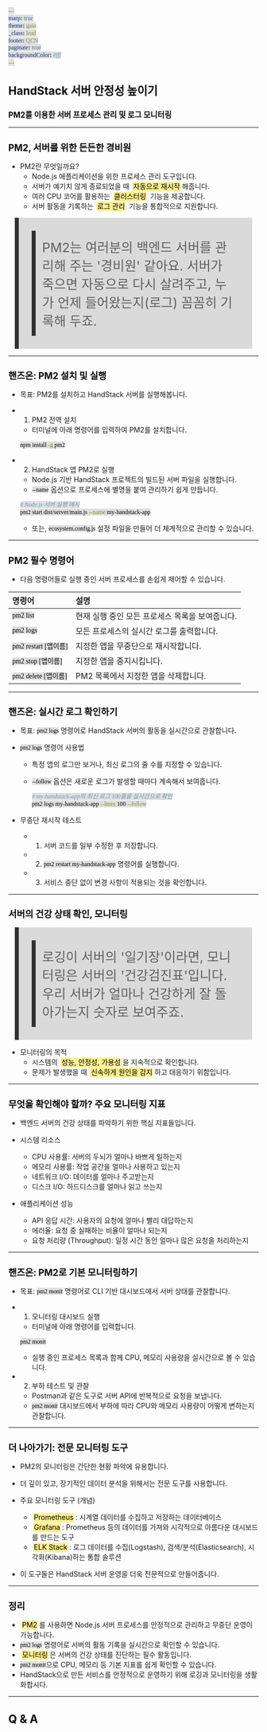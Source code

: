 ```yaml
---
marp: true
theme: gaia
_class: lead
footer: QCN
paginate: true
backgroundColor: #fff
---
```


<style>
:root {
  font-family: Pretendard;
  --border-color: #303030;
  --text-color: #0a0a0a;
  --bg-color-alt: #dadada;
  --mark-background: #ffef92;
}

h1 {
  border-bottom: none;
  font-size: 1.6em;
}

h2 {
  border-bottom: none;
  font-size: 1.3em;
}

h3 {
  font-size: 1.1em;
}

h4 {
  font-size: 1.05em;
}

h5 {
  font-size: 1em;
}

h6 {
  font-size: 0.9em;
}

h1,
h2,
h3,
h4,
h5,
h6 {
  color: var(--text-color);
}

code:not([class*="language-"]) {
  font-family: D2Coding;
  color: #000;
  vertical-align: text-bottom;
  background-color: rgba(100, 100, 100, 0.2);
}

section {
  padding: 1rem;
  border-bottom: 1px solid #000;
  background-image: linear-gradient(to bottom right, #f7f7f7 0%, #d3d3d3 100%);
}

section > h2 {
  border-bottom: 4px solid #17344f;
}

section table {
    margin: auto;
    margin-top: 1rem;
    font-size: 28px;
}

section::after {
  font-size: 0.75em;
  content: attr(data-marpit-pagination) " / " attr(data-marpit-pagination-total);
}

img[alt~="center"] {
  display: block;
  margin: 0 auto;
}

blockquote {
  font-size: 26px;
  border-left: 8px solid var(--border-color);
  background: var(--bg-color-alt);
  margin: 0.5em;
  padding: 0.5em;
}

blockquote::before,
blockquote::after {
    content: '';
}

mark {
  background-color: var(--mark-background);
  padding: 0 2px 2px;
  border-radius: 4px;
  margin: 0 2px;
}

section.tinytext>p,
section.tinytext>ul,
section.tinytext>blockquote {
  font-size: 0.65em;
}
</style>

# HandStack 서버 안정성 높이기

### PM2를 이용한 서버 프로세스 관리 및 로그 모니터링

---

## PM2, 서버를 위한 든든한 경비원

- PM2란 무엇일까요?
  - Node.js 애플리케이션을 위한 프로세스 관리 도구입니다.
  - 서버가 예기치 않게 종료되었을 때 <mark>자동으로 재시작</mark>해줍니다.
  - 여러 CPU 코어를 활용하는 <mark>클러스터링</mark> 기능을 제공합니다.
  - 서버 활동을 기록하는 <mark>로그 관리</mark> 기능을 통합적으로 지원합니다.

> <blockquote>PM2는 여러분의 백엔드 서버를 관리해 주는 '경비원' 같아요. 서버가 죽으면 자동으로 다시 살려주고, 누가 언제 들어왔는지(로그) 꼼꼼히 기록해 두죠.</blockquote>

---

## 핸즈온: PM2 설치 및 실행

- 목표: PM2를 설치하고 HandStack 서버를 실행해봅니다.

- 1. PM2 전역 설치
    - 터미널에 아래 명령어를 입력하여 PM2를 설치합니다.

    ```bash
    npm install -g pm2
    ```

- 2. HandStack 앱 PM2로 실행
    - Node.js 기반 HandStack 프로젝트의 빌드된 서버 파일을 실행합니다.
    - `--name` 옵션으로 프로세스에 별명을 붙여 관리하기 쉽게 만듭니다.

    ```bash
    # Node.js 서버 실행 예시
    pm2 start dist/server/main.js --name my-handstack-app
    ```
    - 또는, `ecosystem.config.js` 설정 파일을 만들어 더 체계적으로 관리할 수 있습니다.

---

## PM2 필수 명령어

- 다음 명령어들로 실행 중인 서버 프로세스를 손쉽게 제어할 수 있습니다.

| 명령어 | 설명 |
| :--- | :--- |
| `pm2 list` | 현재 실행 중인 모든 프로세스 목록을 보여줍니다. |
| `pm2 logs` | 모든 프로세스의 실시간 로그를 출력합니다. |
| `pm2 restart [앱이름]` | 지정한 앱을 무중단으로 재시작합니다. |
| `pm2 stop [앱이름]` | 지정한 앱을 중지시킵니다. |
| `pm2 delete [앱이름]` | PM2 목록에서 지정한 앱을 삭제합니다. |

---

## 핸즈온: 실시간 로그 확인하기

- 목표: `pm2 logs` 명령어로 HandStack 서버의 활동을 실시간으로 관찰합니다.

- `pm2 logs` 명령어 사용법
  - 특정 앱의 로그만 보거나, 최신 로그의 줄 수를 지정할 수 있습니다.
  - `--follow` 옵션은 새로운 로그가 발생할 때마다 계속해서 보여줍니다.

    ```bash
    # my-handstack-app의 최신 로그 100줄을 실시간으로 확인
    pm2 logs my-handstack-app --lines 100 --follow
    ```

- 무중단 재시작 테스트
  - 1. 서버 코드를 일부 수정한 후 저장합니다.
  - 2. `pm2 restart my-handstack-app` 명령어를 실행합니다.
  - 3. 서비스 중단 없이 변경 사항이 적용되는 것을 확인합니다.

---

## 서버의 건강 상태 확인, 모니터링

> <blockquote>로깅이 서버의 '일기장'이라면, 모니터링은 서버의 '건강검진표'입니다. 우리 서버가 얼마나 건강하게 잘 돌아가는지 숫자로 보여주죠.</blockquote>

- 모니터링의 목적
  - 시스템의 <mark>성능, 안정성, 가용성</mark>을 지속적으로 확인합니다.
  - 문제가 발생했을 때 <mark>신속하게 원인을 감지</mark>하고 대응하기 위함입니다.

---

## 무엇을 확인해야 할까? 주요 모니터링 지표

- 백엔드 서버의 건강 상태를 파악하기 위한 핵심 지표들입니다.

- 시스템 리소스
  - CPU 사용률: 서버의 두뇌가 얼마나 바쁘게 일하는지
  - 메모리 사용률: 작업 공간을 얼마나 사용하고 있는지
  - 네트워크 I/O: 데이터를 얼마나 주고받는지
  - 디스크 I/O: 하드디스크를 얼마나 읽고 쓰는지

- 애플리케이션 성능
  - API 응답 시간: 사용자의 요청에 얼마나 빨리 대답하는지
  - 에러율: 요청 중 실패하는 비율이 얼마나 되는지
  - 요청 처리량 (Throughput): 일정 시간 동안 얼마나 많은 요청을 처리하는지

---

## 핸즈온: PM2로 기본 모니터링하기

- 목표: `pm2 monit` 명령어로 CLI 기반 대시보드에서 서버 상태를 관찰합니다.

- 1. 모니터링 대시보드 실행
    - 터미널에 아래 명령어를 입력합니다.

    ```bash
    pm2 monit
    ```
    - 실행 중인 프로세스 목록과 함께 CPU, 메모리 사용량을 실시간으로 볼 수 있습니다.

- 2. 부하 테스트 및 관찰
    - Postman과 같은 도구로 서버 API에 반복적으로 요청을 보냅니다.
    - `pm2 monit` 대시보드에서 부하에 따라 CPU와 메모리 사용량이 어떻게 변하는지 관찰합니다.

---

## 더 나아가기: 전문 모니터링 도구

- PM2의 모니터링은 간단한 현황 파악에 유용합니다.
- 더 깊이 있고, 장기적인 데이터 분석을 위해서는 전문 도구를 사용합니다.

- 주요 모니터링 도구 (개념)
  - <mark>Prometheus</mark>: 시계열 데이터를 수집하고 저장하는 데이터베이스
  - <mark>Grafana</mark>: Prometheus 등의 데이터를 가져와 시각적으로 아름다운 대시보드를 만드는 도구
  - <mark>ELK Stack</mark>: 로그 데이터를 수집(Logstash), 검색/분석(Elasticsearch), 시각화(Kibana)하는 통합 솔루션

- 이 도구들은 HandStack 서버 운영을 더욱 전문적으로 만들어줍니다.

---

## 정리

- <mark>PM2</mark>를 사용하면 Node.js 서버 프로세스를 안정적으로 관리하고 무중단 운영이 가능합니다.
- `pm2 logs` 명령어로 서버의 활동 기록을 실시간으로 확인할 수 있습니다.
- <mark>모니터링</mark>은 서버의 건강 상태를 진단하는 필수 활동입니다.
- `pm2 monit`으로 CPU, 메모리 등 기본 지표를 쉽게 확인할 수 있습니다.
- HandStack으로 만든 서비스를 안정적으로 운영하기 위해 로깅과 모니터링을 생활화합시다.

---

# Q & A
